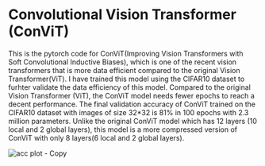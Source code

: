 # Convolutional Vision Transformer (ConViT)

This is the pytorch code for ConViT(Improving Vision Transformers with Soft Convolutional Inductive Biases), which is one of the recent vision transformers that is more data efficient compared to the original Vision Transformer(ViT). 
I have trained this model using the CIFAR10 dataset to furhter validate the data efficiency of this model. 
Compared to the original Vision Transformer (ViT), the ConViT model needs fewer epochs to reach a decent performance. 
The final validation accuracy of ConViT trained on the CIFAR10 dataset with images of size 32*32 is 81% in 100 epochs with 2.3 million parameters.
Unlike the original ConViT model which has 12 layers (10 local and 2 global layers), this model is a more compressed version of ConViT with only 8 layers(6 local and 2 global layers).


![acc plot - Copy](https://user-images.githubusercontent.com/71688101/211201332-a1402d2b-f266-465e-9e5d-5a0605f22e58.png)


